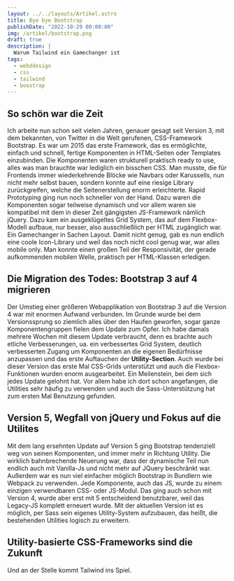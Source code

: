 ```yaml
---
layout: ../../layouts/Artikel.astro
title: Bye bye Bootstrap
publishDate: "2022-10-29 00:00:00"
img: /artikel/bootstrap.png
draft: true
description: |
  Warum Tailwind ein Gamechanger ist
tags:
  - webddesign
  - css
  - tailwind
  - boostrap
---
```

## So schön war die Zeit
Ich arbeite nun schon seit vielen Jahren, genauer gesagt seit Version 3, mit dem bekannten, von Twitter in die Welt gerufenen, CSS-Framework Bootstrap. Es war um 2015 das erste Framework, das es ermöglichte, einfach und schnell, fertige Komponenten in HTML-Seiten oder Templates einzubinden. Die Komponenten waren strukturell praktisch ready to use, alles was man brauchte war lediglich ein bisschen CSS. Man musste, die für Frontends immer wiederkehrende Blöcke wie Navbars oder Karussells, nun nicht mehr selbst bauen, sondern konnte auf eine riesige Library zurückgreifen, welche die Seitenerstellung enorm erleichterte. Rapid Prototyping ging nun noch schneller von der Hand. Dazu waren die Komponenten sogar teilweise dynamisch und vor allem waren sie kompatibel mit dem in dieser Zeit gängigsten JS-Framework nämlich jQuery.
Dazu kam ein ausgeklügeltes Grid System, das auf dem Flexbox-Modell aufbaue, nur besser, also ausschließlich per HTML zugänglich war. Ein Gamechanger in Sachen Layout.
Damit nicht genug, gab es nun endlich eine coole Icon-Library und weil das noch nicht cool genug war, war alles mobile only. Man konnte einen großen Teil der Responsivität, der gerade aufkommenden mobilen Welle, praktisch per HTML-Klassen erledigen.

## Die Migration des Todes: Bootstrap 3 auf 4 migrieren
Der Umstieg einer größeren Webapplikation von Bootstrap 3 auf die Version 4 war mit enormen Aufwand verbunden. Im Grunde wurde bei dem Versionssprung so ziemlich alles über den Haufen geworfen, sogar ganze Komponentengruppen fielen dem Update zum Opfer. Ich habe damals mehrere Wochen mit diesem Update verbraucht, denn es brachte auch etliche Verbesserungen, ua. ein verbessertes Grid System, deutlich verbesserten Zugang um Komponenten an die eigenen Bedürfnisse anzupassen und das erste Auftauchen der **Utility-Section**. Auch wurde bei dieser Version das erste Mal CSS-Grids unterstützt und auch die Flexbox-Funktionen wurden enorm ausgearbeitet. Ein Meilenstein, bei dem sich jedes Update gelohnt hat. Vor allem habe ich dort schon angefangen, die Utilities sehr häufig zu verwenden und auch die Sass-Unterstützung hat zum ersten Mal Benutzung gefunden. 

## Version 5, Wegfall von jQuery und Fokus auf die Utilites
Mit dem lang ersehnten Update auf Version 5 ging Bootstrap tendenziell weg von seinen Komponenten, und immer mehr in Richtung Utility. 
Die wirklich bahnbrechende Neuerung war, dass der dynamische Teil nun endlich auch mit Vanilla-Js und nicht mehr auf JQuery beschränkt war. Außerdem war es nun viel einfacher möglich Bootstrap in Bundlern wie Webpack zu verwenden. Jede Komponente, auch das JS, wurde zu einem einzigen verwendbaren CSS- oder JS-Modul. Das ging auch schon mit Version 4, wurde aber erst mit 5 entscheidend benutzbarer, weil das Legacy-JS komplett erneuert wurde. 
Mit der aktuellen Version ist es möglich, per Sass sein eigenes Utility-System aufzubauen, das heißt, die bestehenden Utilities logisch zu erweitern. 


## Utility-basierte CSS-Frameworks sind die Zukunft
Und an der Stelle kommt Tailwind ins Spiel. 
